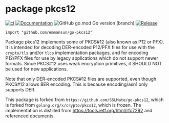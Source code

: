 # package pkcs12

[![ci](https://github.com/emmansun/go-pkcs12/actions/workflows/ci.yml/badge.svg)](https://github.com/emmansun/go-pkcs12/actions/workflows/ci.yml)
[![Documentation](https://pkg.go.dev/badge/software.sslmate.com/src/go-pkcs12)](https://pkg.go.dev/software.sslmate.com/src/go-pkcs12)
![GitHub go.mod Go version (branch)](https://img.shields.io/github/go-mod/go-version/emmansun/go-pkcs12)
[![Release](https://img.shields.io/github/release/emmansun/go-pkcs12/all.svg)](https://github.com/emmansun/go-pkcs12/releases)

    import "github.com/emmansun/go-pkcs12" 

Package pkcs12 implements some of PKCS#12 (also known as P12 or PFX).
It is intended for decoding DER-encoded P12/PFX files for use with the `crypto/tls` and/or `tlcp` implementation
packages, and for encoding P12/PFX files for use by legacy applications which
do not support newer formats.  Since PKCS#12 uses weak encryption
primitives, it SHOULD NOT be used for new applications.

Note that only DER-encoded PKCS#12 files are supported, even though PKCS#12
allows BER encoding.  This is because encoding/asn1 only supports DER.

This package is forked from `https://github.com/SSLMate/go-pkcs12`, which is forked from `golang.org/x/crypto/pkcs12`, which is frozen.
The implementation is distilled from https://tools.ietf.org/html/rfc7292
and referenced documents.
